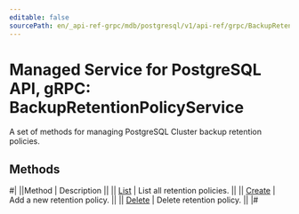 ```yaml
---
editable: false
sourcePath: en/_api-ref-grpc/mdb/postgresql/v1/api-ref/grpc/BackupRetentionPolicy/index.md
---
```


# Managed Service for PostgreSQL API, gRPC: BackupRetentionPolicyService

A set of methods for managing PostgreSQL Cluster backup retention policies.

## Methods

#|
||Method | Description ||
|| [List](list.md) | List all retention policies. ||
|| [Create](create.md) | Add a new retention policy. ||
|| [Delete](delete.md) | Delete retention policy. ||
|#